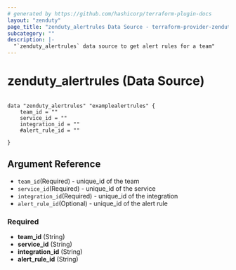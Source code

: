 ```yaml
---
# generated by https://github.com/hashicorp/terraform-plugin-docs
layout: "zenduty"
page_title: "zenduty_alertrules Data Source - terraform-provider-zenduty"
subcategory: ""
description: |- 
  "`zenduty_alertrules` data source to get alert rules for a team"
---
```


# zenduty_alertrules (Data Source)

```hcl 

data "zenduty_alertrules" "examplealertrules" {
    team_id = ""
    service_id = ""
    integration_id = ""
    #alert_rule_id = ""

}

```


## Argument Reference
* `team_id`(Required) - unique_id of the team
* `service_id`(Required) - unique_id of the service
* `integration_id`(Required) - unique_id of the integration
* `alert_rule_id`(Optional) - unique_id of the alert rule






<!-- schema generated by tfplugindocs -->

### Required

- **team_id** (String)
- **service_id** (String)
- **integration_id** (String)
- **alert_rule_id** (String)


